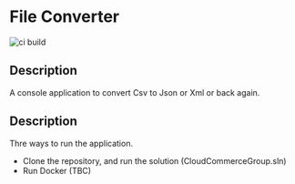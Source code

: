 # File Converter

![ci build](https://github.com/visualsanity/CloudCommerceGroup/workflows/ci%20build/badge.svg)

## Description

A console application to convert Csv to Json or Xml or back again. 

## Description

Thre ways to run the application.

* Clone the repository, and run the solution (CloudCommerceGroup.sln)
* Run Docker (TBC)
